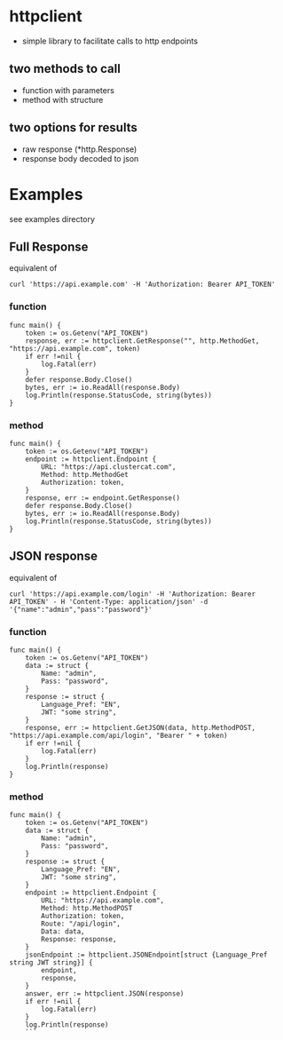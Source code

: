 # httpclient 
* simple library to facilitate calls to http endpoints
## two methods to call
* function with parameters
* method with structure
## two options for results
* raw response (*http.Response)
* response body decoded to json 
# Examples
see examples directory
## Full Response
equivalent of 

`curl 'https://api.example.com' -H 'Authorization: Bearer API_TOKEN'`
### function 
```
func main() {
    token := os.Getenv("API_TOKEN")
    response, err := httpclient.GetResponse("", http.MethodGet, "https://api.example.com", token)
    if err !=nil {
        log.Fatal(err)
    }
    defer response.Body.Close()
    bytes, err := io.ReadAll(response.Body)
    log.Println(response.StatusCode, string(bytes))
}
```

### method 
```
func main() {
    token := os.Getenv("API_TOKEN")
    endpoint := httpclient.Endpoint {
        URL: "https://api.clustercat.com",
	    Method: http.MethodGet    
	    Authorization: token,
    }
    response, err := endpoint.GetResponse()
    defer response.Body.Close()
    bytes, err := io.ReadAll(response.Body)
    log.Println(response.StatusCode, string(bytes))
}
```
## JSON response
equivalent of 

`curl 'https://api.example.com/login' -H 'Authorization: Bearer API_TOKEN' - H 'Content-Type: application/json' -d '{"name":"admin","pass":"password"}'`
### function 
```
func main() {
    token := os.Getenv("API_TOKEN")
    data := struct {
        Name: "admin",
        Pass: "password",
    }
    response := struct {
        Language_Pref: "EN",
        JWT: "some string",
    }
    response, err := httpclient.GetJSON(data, http.MethodPOST, "https://api.example.com/api/login", "Bearer " + token)
    if err !=nil {
        log.Fatal(err)
    }
    log.Println(response)
}
```
### method
```
func main() {
    token := os.Getenv("API_TOKEN")
    data := struct {
        Name: "admin",
        Pass: "password",
    }
    response := struct {
        Language_Pref: "EN",
        JWT: "some string",
    }
    endpoint := httpclient.Endpoint {
        URL: "https://api.example.com",
	    Method: http.MethodPOST
	    Authorization: token,
        Route: "/api/login",
        Data: data,
        Response: response,
    }
    jsonEndpoint := httpclient.JSONEndpoint[struct {Language_Pref string JWT string}] {
        endpoint,
        response,
    }
    answer, err := httpclient.JSON(response)
    if err !=nil {
        log.Fatal(err)
    }
    log.Println(response)
    ```